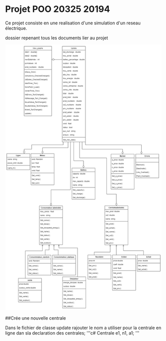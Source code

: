 # Projet POO 20325 20194

Ce projet consiste en une realisation d'une simulation d'un reseau électrique. 



dossier repenant tous les documents lier au projet

![diagrame](Documents/diagrame.png)



##Crée une nouvelle centrale 

Dans le fichier de classe update rajouter le nom a utiliser pour la centrale en ligne dan sla declaration des centrales; 
'''c#
Centrale e1, n1, a1;
'''